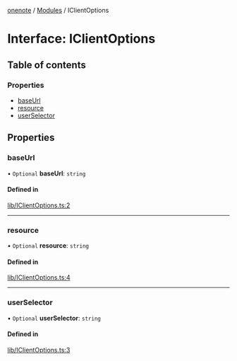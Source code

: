 [onenote](../README.md) / [Modules](../modules.md) / IClientOptions

# Interface: IClientOptions

## Table of contents

### Properties

- [baseUrl](IClientOptions.md#baseurl)
- [resource](IClientOptions.md#resource)
- [userSelector](IClientOptions.md#userselector)

## Properties

### baseUrl

• `Optional` **baseUrl**: `string`

#### Defined in

[lib/IClientOptions.ts:2](https://gitlab.com/ennovar1/OneNote/-/blob/de56a48/lib/IClientOptions.ts#L2)

___

### resource

• `Optional` **resource**: `string`

#### Defined in

[lib/IClientOptions.ts:4](https://gitlab.com/ennovar1/OneNote/-/blob/de56a48/lib/IClientOptions.ts#L4)

___

### userSelector

• `Optional` **userSelector**: `string`

#### Defined in

[lib/IClientOptions.ts:3](https://gitlab.com/ennovar1/OneNote/-/blob/de56a48/lib/IClientOptions.ts#L3)
